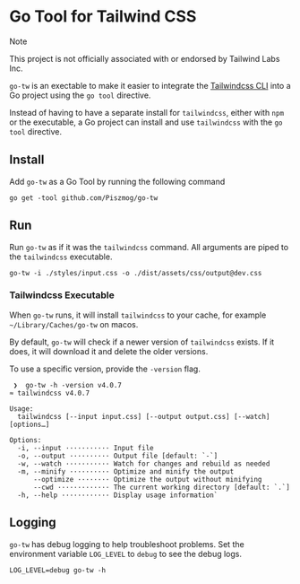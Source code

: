 # Go Tool for Tailwind CSS

> [!NOTE]
> This project is not officially associated with or endorsed by Tailwind Labs Inc.

`go-tw` is an exectable to make it easier to integrate the [Tailwindcss CLI](https://tailwindcss.com/docs/installation/tailwind-cli) into a 
Go project using the `go tool` directive.

Instead of having to have a separate install for `tailwindcss`, either with `npm` or 
the executable, a Go project can install and use `tailwindcss` with the `go tool` directive.

## Install

Add `go-tw` as a Go Tool by running the following command

```shell
go get -tool github.com/Piszmog/go-tw
```

## Run

Run `go-tw` as if it was the `tailwindcss` command. All arguments are piped to the
`tailwindcss` executable.

```shell
go-tw -i ./styles/input.css -o ./dist/assets/css/output@dev.css
```

### Tailwindcss Executable

When `go-tw` runs, it will install `tailwindcss` to your cache, for example `~/Library/Caches/go-tw` on macos.

By default, `go-tw` will check if a newer version of `tailwindcss` exists. If it does, it will download it and delete the older versions.

To use a specific version, provide the `-version` flag.

```shell
 ❯  go-tw -h -version v4.0.7
≈ tailwindcss v4.0.7

Usage:
  tailwindcss [--input input.css] [--output output.css] [--watch] [options…]

Options:
  -i, --input ··········· Input file
  -o, --output ·········· Output file [default: `-`]
  -w, --watch ··········· Watch for changes and rebuild as needed
  -m, --minify ·········· Optimize and minify the output
      --optimize ········ Optimize the output without minifying
      --cwd ············· The current working directory [default: `.`]
  -h, --help ············ Display usage information`
```

## Logging

`go-tw` has debug logging to help troubleshoot problems. Set the environment variable
`LOG_LEVEL` to `debug` to see the debug logs.

```shell
LOG_LEVEL=debug go-tw -h
```

